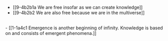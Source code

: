 - [[9-4b2b1a We are free insofar as we can create knowledge]]
- [[9-4b2b2 We are also free because we are in the multiverse]]
<br>
- [[1-1a4c1 Emergence is another beginning of infinity. Knowledge is based on and consists of emergent phenomena.]]
